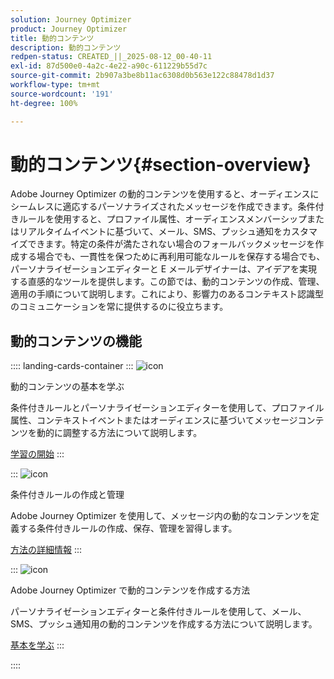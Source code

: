 ```yaml
---
solution: Journey Optimizer
product: Journey Optimizer
title: 動的コンテンツ
description: 動的コンテンツ
redpen-status: CREATED_||_2025-08-12_00-40-11
exl-id: 87d500e0-4a2c-4e22-a90c-611229b55d7c
source-git-commit: 2b907a3be8b11ac6308d0b563e122c88478d1d37
workflow-type: tm+mt
source-wordcount: '191'
ht-degree: 100%

---
```


# 動的コンテンツ{#section-overview}

Adobe Journey Optimizer の動的コンテンツを使用すると、オーディエンスにシームレスに適応するパーソナライズされたメッセージを作成できます。条件付きルールを使用すると、プロファイル属性、オーディエンスメンバーシップまたはリアルタイムイベントに基づいて、メール、SMS、プッシュ通知をカスタマイズできます。特定の条件が満たされない場合のフォールバックメッセージを作成する場合でも、一貫性を保つために再利用可能なルールを保存する場合でも、パーソナライゼーションエディターと E メールデザイナーは、アイデアを実現する直感的なツールを提供します。この節では、動的コンテンツの作成、管理、適用の手順について説明します。これにより、影響力のあるコンテキスト認識型のコミュニケーションを常に提供するのに役立ちます。

## 動的コンテンツの機能

:::: landing-cards-container
:::
![icon](https://cdn.experienceleague.adobe.com/icons/circle-play.svg)

動的コンテンツの基本を学ぶ

条件付きルールとパーソナライゼーションエディターを使用して、プロファイル属性、コンテキストイベントまたはオーディエンスに基づいてメッセージコンテンツを動的に調整する方法について説明します。

[学習の開始](../using/personalization/get-started-dynamic-content.md)
:::

:::
![icon](https://cdn.experienceleague.adobe.com/icons/list-check.svg)

条件付きルールの作成と管理

Adobe Journey Optimizer を使用して、メッセージ内の動的なコンテンツを定義する条件付きルールの作成、保存、管理を習得します。

[方法の詳細情報](../using/personalization/create-conditions.md)
:::

:::
![icon](https://cdn.experienceleague.adobe.com/icons/bullseye.svg)

Adobe Journey Optimizer で動的コンテンツを作成する方法

パーソナライゼーションエディターと条件付きルールを使用して、メール、SMS、プッシュ通知用の動的コンテンツを作成する方法について説明します。

[基本を学ぶ](../using/personalization/dynamic-content.md)
:::

::::
